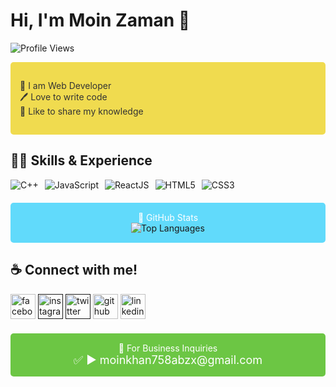 <!-- Add a header with your name and a greeting -->
# Hi, I'm Moin Zaman 👋

<!-- Add a badge for profile views -->
![Profile Views](https://komarev.com/ghpvc/?username=moin-zaman)

<!-- Add a section about yourself with a colorful background -->
<div style="background-color: #f0db4f; padding: 15px; border-radius: 5px;">
  <p style="color: #333;">
    👑 I am Web Developer <br> 
    🖊️ Love to write code <br> 
    🎤 Like to share my knowledge
  </p>
</div>

<!-- Add a section for skills and experience with icons -->
## 👨‍💻 Skills & Experience
<div style="display: flex; gap: 10px; margin-bottom: 20px;">
  <img src="https://img.icons8.com/color/48/000000/c-plus-plus-logo.png" alt="C++">
  <img src="https://img.icons8.com/color/48/000000/javascript.png" alt="JavaScript">
  <img src="https://img.icons8.com/color/48/000000/react-native.png" alt="ReactJS">
  <img src="https://img.icons8.com/color/48/000000/html-5.png" alt="HTML5">
  <img src="https://img.icons8.com/color/48/000000/css3.png" alt="CSS3">
</div>

<!-- Add a section for GitHub stats with a colorful background -->
<div style="background-color: #61dafb; padding: 15px; border-radius: 5px; text-align: center;">
  <p style="color: #fff; margin: 0;">
    🚀 GitHub Stats
  </p>
  <img src="https://github-readme-stats.vercel.app/api/top-langs/?username=moin-zaman&layout=compact" alt="Top Languages">
</div>

<!-- Add a section to connect with you with animated social media icons -->
## ☕ Connect with me!
[<img src='https://camo.githubusercontent.com/2d1ffa69dd491ebeca01b2098cf8233dd09950ff5895abccd5b455ca442abc59/68747470733a2f2f696d672e736869656c64732e696f2f62616467652f46616365626f6f6b2d3138373746323f7374796c653d666f722d7468652d6261646765266c6f676f3d66616365626f6f6b266c6f676f436f6c6f723d7768697465' alt='facebook' height='40'>]([https://www.facebook.com/shovoalways](https://www.facebook.com/profile.php?id=100045628927853))  [<img src='https://camo.githubusercontent.com/b3d4671768bd0f9b6c8f410a25a96e0c5a4d135208d8910461e986f97e7985ab/68747470733a2f2f696d672e736869656c64732e696f2f62616467652f496e7374616772616d2d4534343035463f7374796c653d666f722d7468652d6261646765266c6f676f3d696e7374616772616d266c6f676f436f6c6f723d7768697465' alt='instagram' height='40'>]()  [<img src='https://camo.githubusercontent.com/5d03c86f6a75f7cbe80d135d9162fbf6dc46a31253cf30a8e9bb8279b4d574d3/68747470733a2f2f696d672e736869656c64732e696f2f62616467652f547769747465722d3144413146323f7374796c653d666f722d7468652d6261646765266c6f676f3d74776974746572266c6f676f436f6c6f723d7768697465' alt='twitter' height='40'>]()  [<img src='https://camo.githubusercontent.com/bd2bd127c104ba5c98bb12c70801b075aee1f040009089510f69554300e7ff41/68747470733a2f2f696d672e736869656c64732e696f2f62616467652f4769742d4630353033323f7374796c653d666f722d7468652d6261646765266c6f676f3d676974266c6f676f436f6c6f723d7768697465' alt='github' height='40'>](https://github.com/moin-zaman)  [<img src='https://camo.githubusercontent.com/a80d00f23720d0bc9f55481cfcd77ab79e141606829cf16ec43f8cacc7741e46/68747470733a2f2f696d672e736869656c64732e696f2f62616467652f4c696e6b6564496e2d3030373742353f7374796c653d666f722d7468652d6261646765266c6f676f3d6c696e6b6564696e266c6f676f436f6c6f723d7768697465' alt='linkedin' height='40'>]([https://www.linkedin.com/in/shovoalways/](https://www.linkedin.com/in/moin-zaman-0b1879165/))  

<!-- Add a section for business inquiries with a colorful background -->
<div style="background-color: #6cc644; padding: 15px; border-radius: 5px; text-align: center; margin-top: 20px;">
  <p style="color: #fff; margin: 0;">
    📧 For Business Inquiries
  </p>
  <p style="color: #fff; font-size: 18px; margin: 0;">
    ✅  ► moinkhan758abzx@gmail.com
  </p>
</div>
